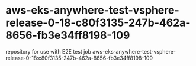 # aws-eks-anywhere-test-vsphere-release-0-18-c80f3135-247b-462a-8656-fb3e34ff8198-109
repository for use with E2E test job aws-eks-anywhere-test-vsphere-release-0-18:c80f3135-247b-462a-8656-fb3e34ff8198-109
